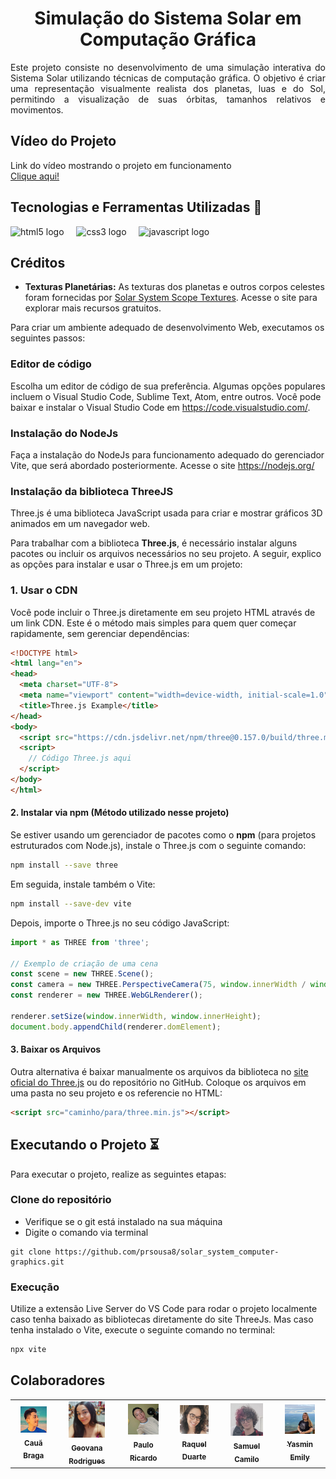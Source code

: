 <div align="center">
  <h1> Simulação do Sistema Solar em Computação Gráfica</h1>
</div>

<p align="justify">Este projeto consiste no desenvolvimento de uma simulação interativa do Sistema Solar utilizando técnicas de computação gráfica. O objetivo é criar uma representação visualmente realista dos planetas, luas e do Sol, permitindo a visualização de suas órbitas, tamanhos relativos e movimentos.</p>

## Vídeo do Projeto

Link do vídeo mostrando o projeto em funcionamento <br>
<a href="https://www.youtube.com/watch?v=ocT24-XLqZc" target="_blank"> Clique aqui!</a>

## Tecnologias e Ferramentas Utilizadas 🔧

<div align="left">
  <img src="https://cdn.jsdelivr.net/gh/devicons/devicon/icons/html5/html5-original.svg" height="30" alt="html5 logo"  />
  <img width="12" />
  <img src="https://cdn.jsdelivr.net/gh/devicons/devicon/icons/css3/css3-original.svg" height="30" alt="css3 logo"  />
  <img width="12" />
  <img src="https://cdn.jsdelivr.net/gh/devicons/devicon@latest/icons/javascript/javascript-original.svg" height="30" alt="javascript logo"/>
  <img width="12" />
  
## Créditos

- **Texturas Planetárias:** As texturas dos planetas e outros corpos celestes foram fornecidas por [Solar System Scope Textures](https://www.solarsystemscope.com/textures/). Acesse o site para explorar mais recursos gratuitos.

Para criar um ambiente adequado de desenvolvimento Web, executamos os seguintes passos:


### Editor de código

Escolha um editor de código de sua preferência. Algumas opções populares incluem o Visual Studio Code, Sublime Text, Atom, entre outros. Você pode baixar e instalar o Visual Studio Code em https://code.visualstudio.com/.

### Instalação do NodeJs

Faça a instalação do NodeJs para funcionamento adequado do gerenciador Vite, que será abordado posteriormente. Acesse o site https://nodejs.org/

### Instalação da biblioteca ThreeJS


Three.js é uma biblioteca JavaScript usada para criar e mostrar gráficos 3D animados em um navegador web. 

Para trabalhar com a biblioteca **Three.js**, é necessário instalar alguns pacotes ou incluir os arquivos necessários no seu projeto. A seguir, explico as opções para instalar e usar o Three.js em um projeto:


### 1. **Usar o CDN**
Você pode incluir o Three.js diretamente em seu projeto HTML através de um link CDN. Este é o método mais simples para quem quer começar rapidamente, sem gerenciar dependências:

```html
<!DOCTYPE html>
<html lang="en">
<head>
  <meta charset="UTF-8">
  <meta name="viewport" content="width=device-width, initial-scale=1.0">
  <title>Three.js Example</title>
</head>
<body>
  <script src="https://cdn.jsdelivr.net/npm/three@0.157.0/build/three.min.js"></script>
  <script>
    // Código Three.js aqui
  </script>
</body>
</html>
```


#### 2. **Instalar via npm (Método utilizado nesse projeto)**
Se estiver usando um gerenciador de pacotes como o **npm** (para projetos estruturados com Node.js), instale o Three.js com o seguinte comando:

```bash
npm install --save three
```
Em seguida, instale também o Vite:

```bash
npm install --save-dev vite
```
Depois, importe o Three.js no seu código JavaScript:

```javascript
import * as THREE from 'three';

// Exemplo de criação de uma cena
const scene = new THREE.Scene();
const camera = new THREE.PerspectiveCamera(75, window.innerWidth / window.innerHeight, 0.1, 1000);
const renderer = new THREE.WebGLRenderer();

renderer.setSize(window.innerWidth, window.innerHeight);
document.body.appendChild(renderer.domElement);
```

#### 3. **Baixar os Arquivos**
Outra alternativa é baixar manualmente os arquivos da biblioteca no [site oficial do Three.js](https://threejs.org/) ou do repositório no GitHub. Coloque os arquivos em uma pasta no seu projeto e os referencie no HTML:

```html
<script src="caminho/para/three.min.js"></script>
```


## Executando o Projeto ⏳

Para executar o projeto, realize as seguintes etapas:

### Clone do repositório

- Verifique se o git está instalado na sua máquina
- Digite o comando via terminal

~~~
git clone https://github.com/prsousa8/solar_system_computer-graphics.git
~~~


### Execução

Utilize a extensão Live Server do VS Code para rodar o projeto localmente caso tenha baixado as bibliotecas diretamente do site ThreeJs. Mas caso tenha instalado o Vite, execute o seguinte comando no terminal:

```bash
npx vite
```

## Colaboradores

<table align="center">
<tr>
  <td align="center"><a href="https://github.com/caua-braga-de-lima"><img src="assets/equipe/caua.jpeg" width="70%;" alt="Cauã Braga"/><br /><sub><b>Cauã Braga</b></sub></a><br/></td>
  <td align="center"><a href="https://github.com/Geovanarsouza"><img src="assets/equipe/geo.jpg" width="70%;" alt="Geovana Rodrigues"/><br /><sub><b>Geovana Rodrigues</b></sub></a><br/></td>
  <td align="center"><a href="https://github.com/prsousa8"><img src="assets/equipe/paulo.jpeg" width="70%;" alt="Paulo Ricardo"/><br /><sub><b>Paulo Ricardo</b></sub></a><br/></td>
  <td align="center"><a href="https://github.com/Raquel-Luis-Duarte"><img src="assets/equipe/raquel.jpeg" width="70%;" alt="Raquel Duarte"/><br /><sub><b>Raquel Duarte</b></sub></a><br/></td>
  <td align="center"><a href="https://github.com/Samuel-C-C"><img src="assets/equipe/samuel.jpeg" width="70%;" alt="Samuel Camilo"/><br /><sub><b>Samuel Camilo</b></sub></a><br/></td>
  <td align="center"><a href="https://github.com/YasminEmily"><img src="assets/equipe/yasmin.jpeg" width="70%;" alt="Yasmin Emily"/><br /><sub><b>Yasmin Emily</b></sub></a><br/></td>
</tr>
</table>
